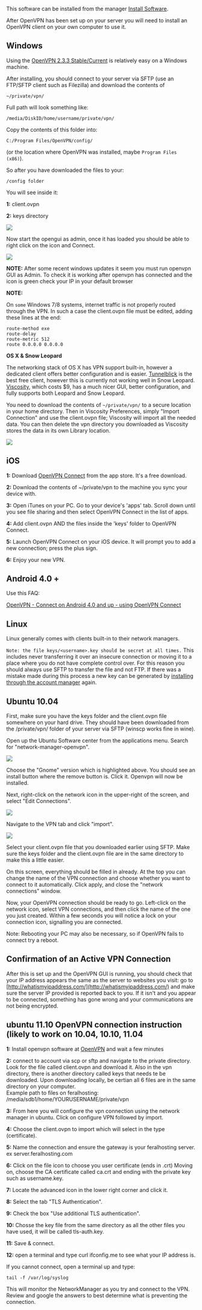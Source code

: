 
This software can be installed from the manager [Install Software](https://www.feralhosting.com/manager/).

After OpenVPN has been set up on your server you will need to install an OpenVPN client on your own computer to use it. 

Windows
---

Using the [OpenVPN 2.3.3 Stable/Current](http://openvpn.net/index.php/open-source/downloads.html) is relatively easy on a Windows machine.
 
After installing, you should connect to your server via SFTP (use an FTP/SFTP client such as Filezilla) and download the contents of 

~~~
~/private/vpn/
~~~

Full path will look something like: 

~~~
/media/DiskID/home/username/private/vpn/
~~~

Copy the contents of this folder into:

~~~
C:/Program Files/OpenVPN/config/
~~~

(or the location where OpenVPN was installed, maybe `Program Files (x86)`).

So after you have downloaded the files to your:

~~~
/config folder
~~~

You will see inside it:

**1:** client.ovpn

**2:** keys directory

![](https://raw.github.com/feralhosting/feralfilehosting/master/Feral%20Wiki/Installable%20software/OpenVPN%20-%20How%20to%20connect%20to%20your%20vpn/keysdirectory.png)

Now start the opengui as admin, once it has loaded you should be able to right click on the icon and Connect.

![](https://raw.github.com/feralhosting/feralfilehosting/master/Feral%20Wiki/Installable%20software/OpenVPN%20-%20How%20to%20connect%20to%20your%20vpn/connect.png)

**NOTE:** After some recent windows updates it seem you must run openvpn GUI as Admin. To check it is working after openvpn has connected and the icon is green check your IP in your default browser

**NOTE:** 

On `some` Windows 7/8 systems, internet traffic is not properly routed through the VPN. In such a case the client.ovpn file must be edited, adding these lines at the end:

~~~
route-method exe
route-delay
route-metric 512
route 0.0.0.0 0.0.0.0
~~~

**OS X & Snow Leopard**

The networking stack of OS X has VPN support built-in, however a dedicated client offers better configuration and is easier. [Tunnelblick](http://www.tunnelblick.net/) is the best free client, however this is currently not working well in Snow Leopard. [Viscosity](http://www.viscosityvpn.com/index.html), which costs $9, has a much nicer GUI, better configuration, and fully supports both Leopard and Snow Leopard. 

You need to download the contents of `~/private/vpn/` to a secure location in your home directory. Then in Viscosity Preferences, simply "Import Connection" and use the client.ovpn file; Viscosity will import all the needed data. You can then delete the vpn directory you downloaded as Viscosity stores the data in its own Library location.

![](https://raw.github.com/feralhosting/feralfilehosting/master/Feral%20Wiki/Installable%20software/OpenVPN%20-%20How%20to%20connect%20to%20your%20vpn/osx1.png)

iOS
---

**1:** Download [OpenVPN Connect](https://itunes.apple.com/us/app/openvpn-connect/id590379981?mt=8) from the app store.  It's a free download.

**2:** Download the contents of ~/private/vpn to the machine you sync your device with.

**3:** Open iTunes on your PC.  Go to your device's 'apps' tab.  Scroll down until you see file sharing and then select OpenVPN Connect in the list of apps.

**4:** Add client.ovpn AND the files inside the 'keys' folder to OpenVPN Connect.

**5:** Launch OpenVPN Connect on your iOS device.  It will prompt you to add a new connection; press the plus sign.

**6:** Enjoy your new VPN.

Android 4.0 +
---

Use this FAQ:

[OpenVPN - Connect on Android 4.0 and up - using OpenVPN Connect](https://www.feralhosting.com/faq/view?question=220)

Linux
---

Linux generally comes with clients built-in to their network managers.

`Note: the file keys/<username>.key should be secret at all times.` This includes never transferring it over an insecure connection or moving it to a place where you do not have complete control over. For this reason you should always use SFTP to transfer the file and not FTP. If there was a mistake made during this process a new key can be generated by [installing through the account manager](https://www.feralhosting.com/manager/software-install) again.

Ubuntu 10.04
---

First, make sure you have the keys folder and the client.ovpn file somewhere on your hard drive. They should have been downloaded from the /private/vpn/ folder of your server via SFTP (winscp works fine in wine).

Open up the Ubuntu Software center from the applications menu. Search for "network-manager-openvpn".

![](https://raw.github.com/feralhosting/feralfilehosting/master/Feral%20Wiki/Installable%20software/OpenVPN%20-%20How%20to%20connect%20to%20your%20vpn/ubuntu1.png)

Choose the "Gnome" version which is highlighted above. You should see an install button where the remove button is. Click it. Openvpn will now be installed.

Next, right-click on the network icon in the upper-right of the screen, and select "Edit Connections".

![](https://raw.github.com/feralhosting/feralfilehosting/master/Feral%20Wiki/Installable%20software/OpenVPN%20-%20How%20to%20connect%20to%20your%20vpn/ubuntu2.png)

Navigate to the VPN tab and click "import".

![](https://raw.github.com/feralhosting/feralfilehosting/master/Feral%20Wiki/Installable%20software/OpenVPN%20-%20How%20to%20connect%20to%20your%20vpn/ubuntu3.png)

Select your client.ovpn file that you downloaded earlier using SFTP. Make sure the keys folder and the client.ovpn file are in the same directory to make this a little easier.

On this screen, everything should be filled in already. At the top you can change the name of the VPN connection and choose whether you want to connect to it automatically. Click apply, and close the "network connections" window.

Now, your OpenVPN connection should be ready to go. Left-click on the network icon, select VPN connections, and then click the name of the one you just created. Within a few seconds you will notice a lock on your connection icon, signalling you are connected.

Note: Rebooting your PC may also be necessary, so if OpenVPN fails to connect try a reboot.

Confirmation of an Active VPN Connection
---

After this is set up and the OpenVPN GUI is running, you should check that your IP address appears the same as the server to websites you visit: go to [http://whatismyipaddress.com/](http://whatismyipaddress.com/) and make sure the server IP provided is reported back to you. If it isn't and you appear to be connected, something has gone wrong and your communications are not being encrypted.

ubuntu 11.10 OpenVPN connection instruction (likely to work on 10.04, 10.10, 11.04
---

**1:** Install openvpn software at [OpenVPN](https://www.feralhosting.com/manager/slot/install?service=20036)
and wait a few minutes

**2:** connect to account via scp or sftp and navigate to the private directory. Look for the file called client.ovpn and download it.
Also in the vpn directory, there is another directory called keys that needs te be downloaded. Upon downloading locally, be certian all 6 files are in the same directory on your computer.  
Example path to files on feralhosting: /media/sdb1/home/YOURUSERNAME/private/vpn

**3:** From here you will configure the vpn connection using the network manager in ubuntu. Click on configure VPN followed by import.

**4:** Choose the client.ovpn to import which will select in the type (certificate).

**5:** Name the connection and ensure the gateway is your feralhosting server. ex server.feralhosting.com

**6:** Click on the file icon to choose you user certificate (ends in .crt) Moving on, choose the CA certificate called ca.crt and ending with the private key such as username.key.

**7:** Locate the advanced icon in the lower right corner and click it. 

**8:** Select the tab "TLS Authentication".

**9:** Check the box "Use additional TLS authentication".

**10:** Chosse the key file from the same directory as all the other files you have used, it will be called tls-auth.key.

**11:** Save & connect.

**12:** open a terminal and type curl ifconfig.me to see what your IP address is.

If you cannot connect, open a terminal up and type:

~~~
tail -f /var/log/syslog
~~~

This will monitor the NetworkManager as you try and connect to the VPN. Review and google the answers to best determine what is preventing the connection.



